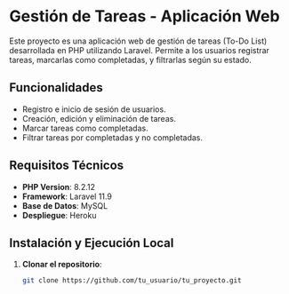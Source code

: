 # Gestión de Tareas - Aplicación Web

Este proyecto es una aplicación web de gestión de tareas (To-Do List) desarrollada en PHP utilizando Laravel. Permite a los usuarios registrar tareas, marcarlas como completadas, y filtrarlas según su estado.

## Funcionalidades

- Registro e inicio de sesión de usuarios.
- Creación, edición y eliminación de tareas.
- Marcar tareas como completadas.
- Filtrar tareas por completadas y no completadas.

## Requisitos Técnicos

- **PHP Version**: 8.2.12
- **Framework**: Laravel 11.9
- **Base de Datos**: MySQL
- **Despliegue**: Heroku

## Instalación y Ejecución Local

1. **Clonar el repositorio**:

   ```bash
   git clone https://github.com/tu_usuario/tu_proyecto.git
